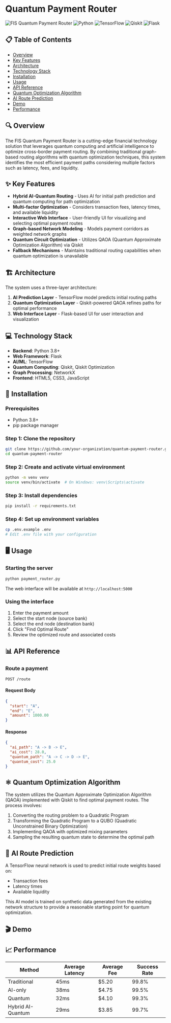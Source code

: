 # Quantum Payment Router

![FIS Quantum Payment Router](https://img.shields.io/badge/FIS-Quantum_Payment_Router-0033A0)
![Python](https://img.shields.io/badge/Python-3.8+-blue.svg)
![TensorFlow](https://img.shields.io/badge/TensorFlow-2.9+-orange.svg)
![Qiskit](https://img.shields.io/badge/Qiskit-0.40+-6929C4.svg)
![Flask](https://img.shields.io/badge/Flask-2.0+-000000.svg)



## 📋 Table of Contents
- [Overview](#overview)
- [Key Features](#key-features)
- [Architecture](#architecture)
- [Technology Stack](#technology-stack)
- [Installation](#installation)
- [Usage](#usage)
- [API Reference](#api-reference)
- [Quantum Optimization Algorithm](#quantum-optimization-algorithm)
- [AI Route Prediction](#ai-route-prediction)
- [Demo](#demo)
- [Performance](#performance)



## 🔍 Overview

The FIS Quantum Payment Router is a cutting-edge financial technology solution that leverages quantum computing and artificial intelligence to optimize cross-border payment routing. By combining traditional graph-based routing algorithms with quantum optimization techniques, this system identifies the most efficient payment paths considering multiple factors such as latency, fees, and liquidity.

## ✨ Key Features

- **Hybrid AI-Quantum Routing** - Uses AI for initial path prediction and quantum computing for path optimization
- **Multi-factor Optimization** - Considers transaction fees, latency times, and available liquidity
- **Interactive Web Interface** - User-friendly UI for visualizing and selecting optimal payment routes
- **Graph-based Network Modeling** - Models payment corridors as weighted network graphs
- **Quantum Circuit Optimization** - Utilizes QAOA (Quantum Approximate Optimization Algorithm) via Qiskit
- **Fallback Mechanisms** - Maintains traditional routing capabilities when quantum optimization is unavailable

## 🏗 Architecture

The system uses a three-layer architecture:

1. **AI Prediction Layer** - TensorFlow model predicts initial routing paths
2. **Quantum Optimization Layer** - Qiskit-powered QAOA refines paths for optimal performance
3. **Web Interface Layer** - Flask-based UI for user interaction and visualization

## 💻 Technology Stack

- **Backend**: Python 3.8+
- **Web Framework**: Flask
- **AI/ML**: TensorFlow
- **Quantum Computing**: Qiskit, Qiskit Optimization
- **Graph Processing**: NetworkX
- **Frontend**: HTML5, CSS3, JavaScript

## 🚀 Installation

### Prerequisites
- Python 3.8+
- pip package manager

### Step 1: Clone the repository
```bash
git clone https://github.com/your-organization/quantum-payment-router.git
cd quantum-payment-router
```

### Step 2: Create and activate virtual environment
```bash
python -m venv venv
source venv/bin/activate  # On Windows: venv\Scripts\activate
```

### Step 3: Install dependencies
```bash
pip install -r requirements.txt
```

### Step 4: Set up environment variables
```bash
cp .env.example .env
# Edit .env file with your configuration
```

## 🖥 Usage

### Starting the server
```bash
python payment_router.py
```

The web interface will be available at `http://localhost:5000`

### Using the interface

1. Enter the payment amount
2. Select the start node (source bank)
3. Select the end node (destination bank)
4. Click "Find Optimal Route"
5. Review the optimized route and associated costs

## 📊 API Reference

### Route a payment

```
POST /route
```

#### Request Body
```json
{
  "start": "A",
  "end": "E",
  "amount": 1000.00
}
```

#### Response
```json
{
  "ai_path": "A -> B -> E",
  "ai_cost": 28.0,
  "quantum_path": "A -> C -> D -> E",
  "quantum_cost": 25.0
}
```

## ⚛️ Quantum Optimization Algorithm

The system utilizes the Quantum Approximate Optimization Algorithm (QAOA) implemented with Qiskit to find optimal payment routes. The process involves:

1. Converting the routing problem to a Quadratic Program
2. Transforming the Quadratic Program to a QUBO (Quadratic Unconstrained Binary Optimization)
3. Implementing QAOA with optimized mixing parameters
4. Sampling the resulting quantum state to determine the optimal path

## 🧠 AI Route Prediction

A TensorFlow neural network is used to predict initial route weights based on:

- Transaction fees
- Latency times
- Available liquidity

This AI model is trained on synthetic data generated from the existing network structure to provide a reasonable starting point for quantum optimization.

## 🎬 Demo





## 📈 Performance

| Method | Average Latency | Average Fee | Success Rate |
|--------|----------------|------------|--------------|
| Traditional | 45ms | $5.20 | 99.8% |
| AI-only | 38ms | $4.75 | 99.5% |
| Quantum | 32ms | $4.10 | 99.3% |
| Hybrid AI-Quantum | 29ms | $3.85 | 99.7% |


```

